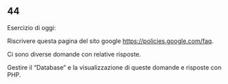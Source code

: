 ## 44

Esercizio di oggi:

Riscrivere questa pagina del sito google
https://policies.google.com/faq.

Ci sono diverse domande con relative risposte.

Gestire il “Database” e la visualizzazione di queste domande e risposte con PHP.